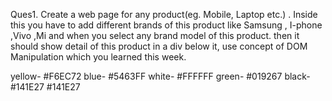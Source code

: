 Ques1.
Create a web page for any product(eg. Mobile, Laptop etc.) . Inside this you have to add different brands of this product like Samsung , I-phone ,Vivo ,Mi and when you select any brand model of this product. then it should show detail of this product in a div below it, use concept of DOM Manipulation which you learned this week.


yellow- #F6EC72
blue- #5463FF
white- #FFFFFF
green-  #019267 
black-  #141E27    #141E27